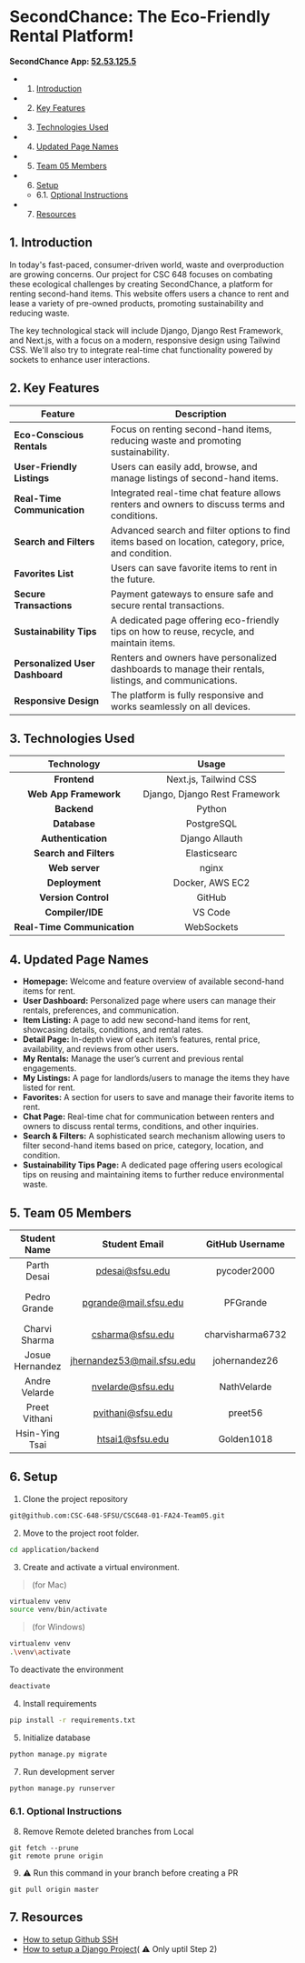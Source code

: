 # SecondChance: The Eco-Friendly Rental Platform!

**SecondChance App: [52.53.125.5](http://52.53.125.5/)**

<!-- vscode-markdown-toc -->
* 1. [Introduction](#Introduction)
* 2. [Key Features](#KeyFeatures)
* 3. [Technologies Used](#TechnologiesUsed)
* 4. [Updated Page Names](#UpdatedPageNames)
* 5. [Team 05 Members](#Team05Members)
* 6. [Setup](#Setup)
	* 6.1. [Optional Instructions](#OptionalInstructions)
* 7. [Resources](#Resources)

<!-- vscode-markdown-toc-config
	numbering=true
	autoSave=true
	/vscode-markdown-toc-config -->
<!-- /vscode-markdown-toc -->

##  1. <a name='Introduction'></a>Introduction

In today's fast-paced, consumer-driven world, waste and overproduction are growing concerns. Our project for CSC 648 focuses on combating these ecological challenges by creating SecondChance, a platform for renting second-hand items. This website offers users a chance to rent and lease a variety of pre-owned products, promoting sustainability and reducing waste.

The key technological stack will include Django, Django Rest Framework, and Next.js, with a focus on a modern, responsive design using Tailwind CSS. We'll also try to integrate real-time chat functionality powered by sockets to enhance user interactions.

##  2. <a name='KeyFeatures'></a>Key Features

| **Feature**                     | **Description**                                                                                        |
| ------------------------------- | ------------------------------------------------------------------------------------------------------ |
| **Eco-Conscious Rentals**       | Focus on renting second-hand items, reducing waste and promoting sustainability.                       |
| **User-Friendly Listings**      | Users can easily add, browse, and manage listings of second-hand items.                                |
| **Real-Time Communication**     | Integrated real-time chat feature allows renters and owners to discuss terms and conditions.           |
| **Search and Filters**          | Advanced search and filter options to find items based on location, category, price, and condition.    |
| **Favorites List**              | Users can save favorite items to rent in the future.                                                   |
| **Secure Transactions**         | Payment gateways to ensure safe and secure rental transactions.                                        |
| **Sustainability Tips**         | A dedicated page offering eco-friendly tips on how to reuse, recycle, and maintain items.              |
| **Personalized User Dashboard** | Renters and owners have personalized dashboards to manage their rentals, listings, and communications. |
| **Responsive Design**           | The platform is fully responsive and works seamlessly on all devices.                                  |

##  3. <a name='TechnologiesUsed'></a>Technologies Used

|       **Technology**        |           **Usage**           |
| :-------------------------: | :---------------------------: |
|        **Frontend**         |     Next.js, Tailwind CSS     |
|    **Web App Framework**    | Django, Django Rest Framework |
|         **Backend**         |            Python             |
|        **Database**         |          PostgreSQL           |
|     **Authentication**      |        Django Allauth         |
|   **Search and Filters**    |         Elasticsearc          |
|       **Web server**        |             nginx             |
|       **Deployment**        |        Docker, AWS EC2        |
|     **Version Control**     |            GitHub             |
|      **Compiler/IDE**       |            VS Code            |
| **Real-Time Communication** |          WebSockets           |

##  4. <a name='UpdatedPageNames'></a>Updated Page Names
- **Homepage:** Welcome and feature overview of available second-hand items for rent.
- **User Dashboard:** Personalized page where users can manage their rentals, preferences, and communication.
- **Item Listing:** A page to add new second-hand items for rent, showcasing details, conditions, and rental rates.
- **Detail Page:** In-depth view of each item’s features, rental price, availability, and reviews from other users.
- **My Rentals:** Manage the user’s current and previous rental engagements.
- **My Listings:** A page for landlords/users to manage the items they have listed for rent.
- **Favorites:** A section for users to save and manage their favorite items to rent.
- **Chat Page:** Real-time chat for communication between renters and owners to discuss rental terms, conditions, and other inquiries.
- **Search & Filters:** A sophisticated search mechanism allowing users to filter second-hand items based on price, category, location, and condition.
- **Sustainability Tips Page:** A dedicated page offering users ecological tips on reusing and maintaining items to further reduce environmental waste.

##  5. <a name='Team05Members'></a>Team 05 Members

| **Student Name** |     **Student Email**      | **GitHub Username** | **Student's Role**  |
| :--------------: | :------------------------: | :-----------------: | :-----------------: |
|   Parth Desai    |      pdesai@sfsu.edu       |     pycoder2000     |   Team Lead / PM    |
|   Pedro Grande   |   pgrande@mail.sfsu.edu    |      PFGrande       | Front-end Developer |
|  Charvi Sharma   |      csharma@sfsu.edu      |  charvisharma6732   |    Scrum Master     |
| Josue Hernandez  | jhernandez53@mail.sfsu.edu |    johernandez26    |     Git Master      |
|  Andre Velarde   |     nvelarde@sfsu.edu      |     NathVelarde     |    Back-end Lead    |
|  Preet Vithani   |     pvithani@sfsu.edu      |       preet56       |   Front-end Lead    |
|  Hsin-Ying Tsai  |      htsai1@sfsu.edu       |     Golden1018      | Back-end Developer  |

##  6. <a name='Setup'></a>Setup

1. Clone the project repository
```bash
git@github.com:CSC-648-SFSU/CSC648-01-FA24-Team05.git
```

2. Move to the project root folder.
```bash
cd application/backend
```

3. Create and activate a virtual environment.
> (for Mac)
```bash
virtualenv venv
source venv/bin/activate
```
> (for Windows)
```bash
virtualenv venv
.\venv\activate
```

To deactivate the environment
```bash
deactivate
```

4. Install requirements

```bash
pip install -r requirements.txt
```

5. Initialize database
```bash
python manage.py migrate
```

7. Run development server
```bash
python manage.py runserver
```

###  6.1. <a name='OptionalInstructions'></a>Optional Instructions

8. Remove Remote deleted branches from Local
```
git fetch --prune
git remote prune origin
```

9. :warning: Run this command in your branch before creating a PR
```
git pull origin master
```

##  7. <a name='Resources'></a>Resources

- [How to setup Github SSH](https://www.theserverside.com/blog/Coffee-Talk-Java-News-Stories-and-Opinions/GitHub-SSH-Key-Setup-Config-Ubuntu-Linux)
- [How to setup a Django Project](https://medium.com/@hacodder/setting-up-a-django-project-a-step-by-step-guide-a60dad87e82a)( :warning: Only uptil Step 2)